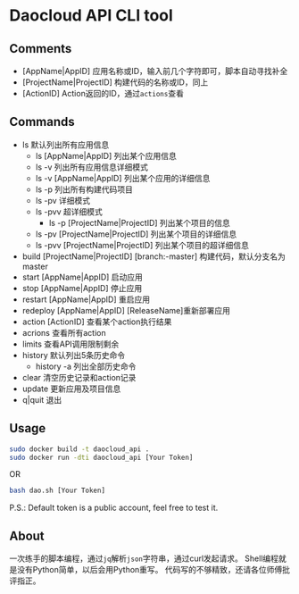 # Daocloud API CLI tool

## Comments
- [AppName|AppID] 应用名称或ID，输入前几个字符即可，脚本自动寻找补全
- [ProjectName|ProjectID] 构建代码的名称或ID，同上
- [ActionID] Action返回的ID，通过`actions`查看

## Commands
- ls 默认列出所有应用信息
    - ls [AppName|AppID] 列出某个应用信息
    - ls -v     列出所有应用信息详细模式
    - ls -v [AppName|AppID] 列出某个应用的详细信息
    - ls -p     列出所有构建代码项目
    - ls -pv    详细模式
    - ls -pvv   超详细模式
		- ls -p [ProjectName|ProjectID] 列出某个项目的信息
    - ls -pv [ProjectName|ProjectID] 列出某个项目的详细信息
    - ls -pvv [ProjectName|ProjectID] 列出某个项目的超详细信息
- build [ProjectName|ProjectID] [branch:-master] 构建代码，默认分支名为master
- start [AppName|AppID] 启动应用
- stop [AppName|AppID] 停止应用
- restart [AppName|AppID] 重启应用
- redeploy [AppName|AppID] [ReleaseName]重新部署应用
- action [ActionID] 查看某个action执行结果
- acrions 查看所有action
- limits 查看API调用限制剩余
- history 默认列出5条历史命令
	- history -a 列出全部历史命令
- clear 清空历史记录和action记录
- update 更新应用及项目信息
- q|quit 退出

## Usage

```bash
sudo docker build -t daocloud_api .
sudo docker run -dti daocloud_api [Your Token]
```
OR

```bash
bash dao.sh [Your Token]
```
P.S.: Default token is a public account, feel free to test it.

## About
一次练手的脚本编程，通过`jq`解析`json`字符串，通过curl发起请求。
Shell编程就是没有Python简单，以后会用Python重写。
代码写的不够精致，还请各位师傅批评指正。
